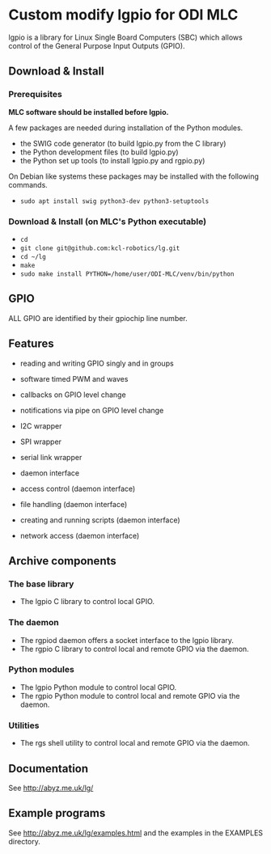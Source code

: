 # Custom modify lgpio for ODI MLC

lgpio is a library for Linux Single Board Computers (SBC) which allows control of the General Purpose Input Outputs (GPIO).

## Download & Install

### Prerequisites

**MLC software should be installed before lgpio.**

A few packages are needed during installation of the Python modules.

* the SWIG code generator (to build lgpio.py from the C library)
* the Python development files (to build lgpio.py)
* the Python set up tools (to install lgpio.py and rgpio.py)

On Debian like systems these packages may be installed with the following commands.

- `sudo apt install swig python3-dev python3-setuptools`

### Download & Install (on MLC's Python executable)

- `cd`
- `git clone git@github.com:kcl-robotics/lg.git`
- `cd ~/lg`
- `make`
- `sudo make install PYTHON=/home/user/ODI-MLC/venv/bin/python`

## GPIO

ALL GPIO are identified by their gpiochip line number.

## Features

* reading and writing GPIO singly and in groups
* software timed PWM and waves
* callbacks on GPIO level change
* notifications via pipe on GPIO level change
* I2C wrapper
* SPI wrapper
* serial link wrapper

* daemon interface
* access control (daemon interface)
* file handling (daemon interface)
* creating and running scripts (daemon interface)
* network access (daemon interface)

## Archive components

### The base library

* The lgpio C library to control local GPIO.

### The daemon

* The rgpiod daemon offers a socket interface to the lgpio library.
* The rgpio C library to control local and remote GPIO via the daemon.

### Python modules

* The lgpio Python module to control local GPIO.
* The rgpio Python module to control local and remote GPIO via the daemon.

### Utilities

* The rgs shell utility to control local and remote GPIO via the daemon.

## Documentation

See http://abyz.me.uk/lg/

## Example programs

See http://abyz.me.uk/lg/examples.html and the examples in the
EXAMPLES directory.
